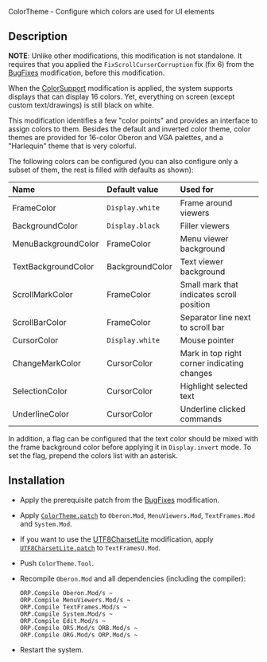 ColorTheme - Configure which colors are used for UI elements

Description
-----------

**NOTE**: Unlike other modifications, this modification is not standalone. It requires that
you applied the `FixScrollCursorCorruption` fix (fix 6) from the [BugFixes](../BugFixes/README.md)
modification, before this modification.

When the [ColorSupport](../ColorSupport/README.md) modification is applied, the system supports
displays that can display 16 colors. Yet, everything on screen (except custom text/drawings)
is still black on white.

This modification identifies a few "color points" and provides an interface to assign colors
to them. Besides the default and inverted color theme, color themes are provided for 16-color
Oberon and VGA palettes, and a "Harlequin" theme that is very colorful.

The following colors can be configured (you can also configure only a subset of them, the
rest is filled with defaults as shown):

| Name                | Default value   | Used for                                    |
|:------------------- |:--------------- |:------------------------------------------- |
| FrameColor          | `Display.white` | Frame around viewers                        |
| BackgroundColor     | `Display.black` | Filler viewers                              |
| MenuBackgroundColor | FrameColor      | Menu viewer background                      |
| TextBackgroundColor | BackgroundColor | Text viewer background                      |
| ScrollMarkColor     | FrameColor      | Small mark that indicates scroll position   |
| ScrollBarColor      | FrameColor      | Separator line next to scroll bar           |
| CursorColor         | `Display.white` | Mouse pointer                               |
| ChangeMarkColor     | CursorColor     | Mark in top right corner indicating changes |
| SelectionColor      | CursorColor     | Highlight selected text                     |
| UnderlineColor      | CursorColor     | Underline clicked commands                  |

In addition, a flag can be configured that the text color should be mixed with the frame background color
before applying it in `Display.invert` mode. To set the flag, prepend the colors list with an asterisk.

Installation
------------

- Apply the prerequisite patch from the [BugFixes](../BugFixes/README.md) modification.

- Apply [`ColorTheme.patch`](ColorTheme.patch) to `Oberon.Mod`, `MenuViewers.Mod`,
  `TextFrames.Mod` and `System.Mod`.

- If you want to use the [UTF8CharsetLite](../UTF8CharsetLite) modification, apply
  [`UTF8CharsetLite.patch`](UTF8CharsetLite.patch) to `TextFramesU.Mod`.

- Push `ColorTheme.Tool`.

- Recompile `Oberon.Mod` and all dependencies (including the compiler):

      ORP.Compile Oberon.Mod/s ~
      ORP.Compile MenuViewers.Mod/s ~
      ORP.Compile TextFrames.Mod/s ~
      ORP.Compile System.Mod/s ~
      ORP.Compile Edit.Mod/s ~
      ORP.Compile ORS.Mod/s ORB.Mod/s ~
      ORP.Compile ORG.Mod/s ORP.Mod/s ~

- Restart the system.
